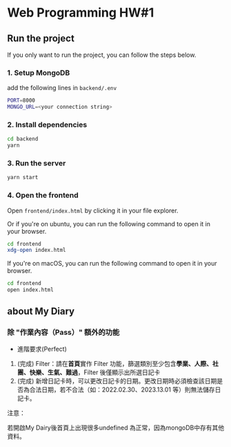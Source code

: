 # Web Programming HW#1

## Run the project

If you only want to run the project, you can follow the steps below.

### 1. Setup MongoDB
  add the following lines in `backend/.env`
  ```bash
  PORT=8000
  MONGO_URL=<your connection string>
  ```

### 2. Install dependencies

```bash
cd backend
yarn
```

### 3. Run the server

```bash
yarn start
```

### 4. Open the frontend

Open `frontend/index.html` by clicking it in your file explorer.

Or if you're on ubuntu, you can run the following command to open it in your browser.

```bash
cd frontend
xdg-open index.html
```

If you're on macOS, you can run the following command to open it in your browser.

```bash
cd frontend
open index.html
```

## about My Diary

### 除 "作業內容（Pass）" 額外的功能

- 進階要求(Perfect)

1. (完成) Filter：請在**首頁**實作 Filter 功能，篩選類別至少包含**學業、人際、社團、快樂、生氣、難過**，Filter 後僅顯示出所選日記卡
2. (完成) 新增日記卡時，可以更改日記卡的日期。更改日期時必須檢查該日期是否為合法日期，若不合法（如：2022.02.30、2023.13.01 等）則無法儲存日記卡。



注意：

若開啟My Dairy後首頁上出現很多undefined 為正常，因為mongoDB中存有其他資料。